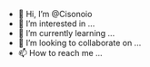 - 👋 Hi, I’m @Cisonoio
- 👀 I’m interested in ...
- 🌱 I’m currently learning ...
- 💞️ I’m looking to collaborate on ...
- 📫 How to reach me ...

<!---
Cisonoio/Cisonoio is a ✨ special ✨ repository because its `README.md` (this file) appears on your GitHub profile.
You can click the Preview link to take a look at your changes.
--->
